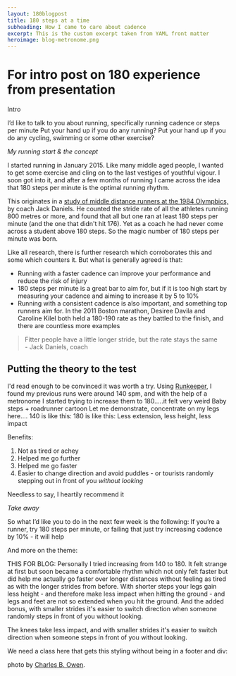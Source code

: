 ```yaml
---
layout: 180blogpost
title: 180 steps at a time
subheading: How I came to care about cadence
excerpt: This is the custom excerpt taken from YAML front matter
heroimage: blog-metronome.png
---
```


# For intro post on 180 experience from presentation

Intro

I’d like to talk to you about running, specifically running cadence or steps per minute
Put your hand up if you do any running?
Put your hand up if you do any cycling, swimming or some other exercise?


*My running start & the concept*

I started running in January 2015. Like many middle aged people, I wanted to get some exercise and cling on to the last vestiges of youthful vigour.
I soon got into it, and after a few months of running I came across the idea that 180 steps per minute is the optimal running rhythm.

This originates in a <a href="http://running.competitor.com/2014/07/training/make-a-high-stride-rate-work-for-you_54957">study of middle distance runners at the 1984 Olympbics,</a> by coach Jack Daniels. He counted the stride rate of all the athletes running 800 metres or more, and found that all but one ran at least 180 steps per minute (and the one that didn't hit 176). Yet as a coach he had never come across a student above 180 steps. So the magic number of 180 steps per minute was born.


Like all research, there is further research which corroborates this and some which counters it. But what is generally agreed is that:

<ul>
<li>Running with a faster cadence can improve your performance and reduce the risk of injury</li>
<li>180 steps per minute is a great bar to aim for, but if it is too high start by measuring your cadence and aiming to increase it by 5 to 10%</li>
<li>Running with a consistent cadence is also important, and something top runners aim for. In the 2011 Boston marathon, Desiree Davila and Caroline Kilel both held a 180-190 rate as they battled to the finish, and there are countless more examples</li>
</ul>
<blockquote>Fitter people have a little longer stride, but the rate stays the same<br> - Jack Daniels, coach</blockquote>



<h2 class="section-heading">Putting the theory to the test</h2>

I'd read enough to be convinced it was worth a try. Using <a href="http://www.runkeeper.com">Runkeeper</a>, I found my previous runs were around 140 spm, and with the help of a metronome I started trying to increase them to 180…..it felt very weird
Baby steps + roadrunner cartoon
Let me demonstrate, concentrate on my legs here….
140 is like this:
180 is like this:
Less extension, less height, less impact

Benefits:
1.  Not as tired or achey
2.  Helped me go further
3.  Helped me go faster
4.  Easier to change direction and avoid puddles - or tourists randomly stepping out in front of you *without looking*

Needless to say, I heartily recommend it

*Take away*

So what I’d like you to do in the next few week is the following:
If you’re a runner, try 180 steps per minute, or failing that just try increasing cadence by 10% - it will help



And more on the theme:

THIS FOR BLOG:
Personally I tried increasing from 140 to 180. It felt strange at first but soon became a comfortable rhythm which not only felt faster but did help me actually go faster over longer distances without feeling as tired as with the longer strides from before. With shorter steps your legs gain less height - and therefore make less impact when hitting the ground - and legs and feet are not so extended when you hit the ground.
And the added bonus, with smaller strides it's easier to switch direction when someone randomly steps in front of you without looking.

The knees take less impact, and with smaller strides it's easier to switch direction when someone steps in front of you without looking.

We need a class here that gets this styling without being in a footer and div:
<p class="copyright text-muted"><i class="fa fa-creative-commons fa-fw"></i> photo by <a href="https://www.flickr.com/photos/90353061@N00/">Charles B. Owen</a>.</p>
